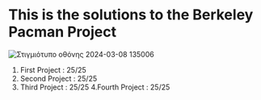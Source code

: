 # This is the solutions to the Berkeley Pacman Project
![Στιγμιότυπο οθόνης 2024-03-08 135006](https://github.com/Angelos-Tsitsoli/AI/assets/79709259/568ba0d3-68c4-4cf2-9f09-f23f79d92f52)

1. First Project : 25/25
2. Second Project : 25/25
3. Third Project : 25/25
4.Fourth Project : 25/25
